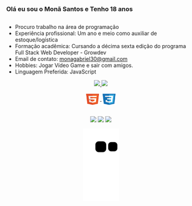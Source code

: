 ### Olá eu sou o Monã Santos e Tenho 18 anos
##
- Procuro trabalho na área de programação
- Experiência profissional: Um ano e meio como auxiliar de estoque/logística
- Formação acadêmica: Cursando a décima sexta edição do programa Full Stack Web Developer - Growdev
- Email de contato: monagabriel30@gmail.com
- Hobbies: Jogar Vídeo Game e sair com amigos.
- Linguagem Preferida: JavaScript

<div align="center">
  <a href="https://github.com/Moon-Santos">
  <img height="180em" src="https://github-readme-stats.vercel.app/api?username=Moon-Santos&show_icons=true&theme=dracula&include_all_commits=true&count_private=true"/>
  <img height="180em" src="https://github-readme-stats.vercel.app/api/top-langs/?username=Moon-Santos&layout=compact&langs_count=7&theme=dracula"/>
</div>
  
  <div style="display: inline_block" div align="center"><br>
  <img align="center" alt="Moon-HTML" height="30" width="40" src="https://raw.githubusercontent.com/devicons/devicon/master/icons/html5/html5-original.svg">
  <img align="center" alt="Moon-CSS" height="30" width="40" src="https://raw.githubusercontent.com/devicons/devicon/master/icons/css3/css3-original.svg">
  <src="https://media.discordapp.net/attachments/639956127056134178/890373478988013628/Publicacoes_Instagram_1_1.png?width=676&height=676">
</div>

##
  <div align="center">
  <a href="https://instagram.com/mona_santosss" target="_blank"><img src="https://img.shields.io/badge/-Instagram-%23E4405F?style=for-the-badge&logo=instagram&logoColor=white" target="_blank"></a>
 <a href="https://discord.gg/qkh2fN2U" target="_blank"><img src="https://img.shields.io/badge/Discord-7289DA?style=for-the-badge&logo=discord&logoColor=white" target="_blank"></a> 
  <a href="https://www.linkedin.com/in/monã-santos-5b0433225" target="_blank"><img src="https://img.shields.io/badge/-LinkedIn-%230077B5?style=for-the-badge&logo=linkedin&logoColor=white" target="_blank"></a> 
    
![Snake animation](https://github.com/Moon-Santos/Moon-Santos/blob/output/github-contribution-grid-snake.svg)
    </div>
